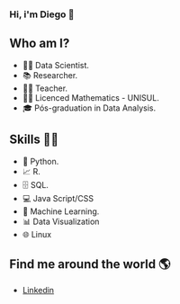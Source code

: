 ### Hi, i'm Diego 👋

## Who am I? 

* 👩‍💻 Data Scientist.
* 📚 Researcher.
* 👩‍🏫 Teacher.
* 👩‍🎓 Licenced Mathematics - UNISUL.
* 🎓 Pós-graduation in Data Analysis.

## Skills 👩‍💻

* 🐍 Python.
* 📈 R.
* 🗄 SQL.
* 💻 Java Script/CSS
* 🔮 Machine Learning. 
* 📊 Data Visualization
* 🌐 Linux 

## Find me around the world :earth_americas:

*  [Linkedin]( https://www.linkedin.com/in/diego-de-morais-350a6a206/ )

<!--
**DiegoDeMorais1/DiegoDeMorais1** is a ✨ _special_ ✨ repository because its `README.md` (this file) appears on your GitHub profile.
- ⚡ Fun fact: ...
-->
